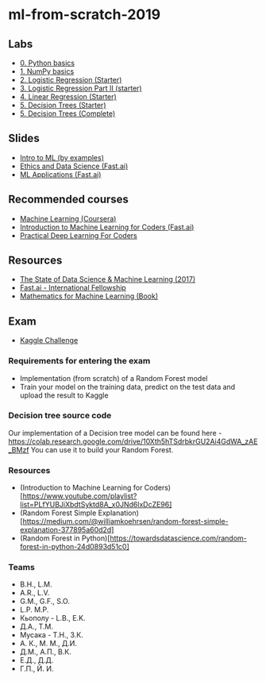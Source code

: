 # ml-from-scratch-2019

## Labs

- [0. Python basics](https://drive.google.com/file/d/15v1tkJbu6L1WbHMUUebpw8z2f3J2dRil/view?usp=sharing)
- [1. NumPy basics](https://drive.google.com/file/d/1lZp_nDK2uEuSUatVErJZ_WXOWQik9Uhk/view?usp=sharing)
- [2. Logistic Regression (Starter)](https://colab.research.google.com/drive/1Iv96deYP5wAEmw52UkO3-sApL5vxOG9G)
- [3. Logistic Regression Part II (starter)](https://colab.research.google.com/drive/1_ZhyERaPhIZq09VRb0MMebWXF--FJTlg)
- [4. Linear Regression (Starter)](https://colab.research.google.com/drive/1Hp7RDI6mjgmNz8AnK5ORIg-OR44CHP8g)
- [5. Decision Trees (Starter)](https://colab.research.google.com/drive/1v-0Byr_m7mUu1Gd_W1cer-TFEGcS9fB7)
- [5. Decision Trees (Complete)](https://colab.research.google.com/drive/10Xth5hTSdrbkrGU2Ai4GdWA_zAE_BMzf)

## Slides

- [Intro to ML (by examples)](https://drive.google.com/file/d/1UnMBrYKJXEDoH37IMuLtlrhS-CBSqojv/view?usp=sharing)
- [Ethics and Data Science (Fast.ai)](https://docs.google.com/presentation/d/1NOBRekT4qcD1jCXKEiX8KtiJZhVTk16tSR2ch5zsbAg/edit?usp=sharing)
- [ML Applications (Fast.ai)](https://docs.google.com/presentation/d/13VMpGls8ziLxBBnReGieNDmvWwpuRtGa9I7e19asVOg/edit?usp=sharing)

## Recommended courses

- [Machine Learning (Coursera)](https://www.coursera.org/learn/machine-learning)
- [Introduction to Machine Learning for Coders (Fast.ai)](https://www.youtube.com/playlist?list=PLfYUBJiXbdtSyktd8A_x0JNd6lxDcZE96)
- [Practical Deep Learning For Coders](http://course.fast.ai/)

## Resources

- [The State of Data Science & Machine Learning (2017)](https://www.kaggle.com/surveys/2017)
- [Fast.ai - International Fellowship](http://forums.fast.ai/t/fast-ai-live-the-new-version-of-the-international-fellowship/22825)
- [Mathematics for Machine Learning (Book)](https://mml-book.github.io/)

## Exam

- [Kaggle Challenge](https://www.kaggle.com/c/house-prices-advanced-regression-techniques)

### Requirements for entering the exam

- Implementation (from scratch) of a Random Forest model
- Train your model on the training data, predict on the test data and upload the result to Kaggle

### Decision tree source code

Our implementation of a Decision tree model can be found here - https://colab.research.google.com/drive/10Xth5hTSdrbkrGU2Ai4GdWA_zAE_BMzf
You can use it to build your Random Forest.

### Resources

- (Introduction to Machine Learning for Coders)[https://www.youtube.com/playlist?list=PLfYUBJiXbdtSyktd8A_x0JNd6lxDcZE96]
- (Random Forest Simple Explanation)[https://medium.com/@williamkoehrsen/random-forest-simple-explanation-377895a60d2d]
- (Random Forest in Python)[https://towardsdatascience.com/random-forest-in-python-24d0893d51c0]

### Teams

- B.H., L.M.
- A.R., L.V.
- G.M., G.F., S.O.
- L.P. M.P.
- Кьополу - L.B., E.K.
- Д.А., Т.М.
- Мусака - Т.Н., З.К.
- А. К., М. М., Д.И.
- Д.М., А.П., В.К.
- Е.Д., Д.Д.
- Г.П., Й. И.

